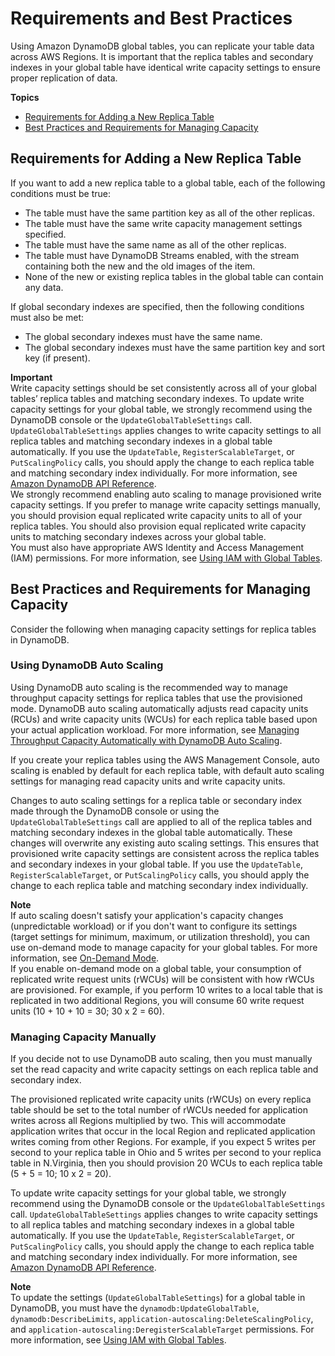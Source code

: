 # Requirements and Best Practices<a name="globaltables_reqs_bestpractices"></a>

Using Amazon DynamoDB global tables, you can replicate your table data across AWS Regions\. It is important that the replica tables and secondary indexes in your global table have identical write capacity settings to ensure proper replication of data\.

**Topics**
+ [Requirements for Adding a New Replica Table](#globaltables_reqs_bestpractices.requirements)
+ [Best Practices and Requirements for Managing Capacity](#globaltables_reqs_bestpractices.tables)

## Requirements for Adding a New Replica Table<a name="globaltables_reqs_bestpractices.requirements"></a>

If you want to add a new replica table to a global table, each of the following conditions must be true:
+ The table must have the same partition key as all of the other replicas\.
+ The table must have the same write capacity management settings specified\.
+ The table must have the same name as all of the other replicas\.
+ The table must have DynamoDB Streams enabled, with the stream containing both the new and the old images of the item\.
+ None of the new or existing replica tables in the global table can contain any data\.

 If global secondary indexes are specified, then the following conditions must also be met: 
+  The global secondary indexes must have the same name\. 
+  The global secondary indexes must have the same partition key and sort key \(if present\)\. 

**Important**  
 Write capacity settings should be set consistently across all of your global tables’ replica tables and matching secondary indexes\. To update write capacity settings for your global table, we strongly recommend using the DynamoDB console or the `UpdateGlobalTableSettings` call\. `UpdateGlobalTableSettings` applies changes to write capacity settings to all replica tables and matching secondary indexes in a global table automatically\. If you use the `UpdateTable`, `RegisterScalableTarget`, or `PutScalingPolicy` calls, you should apply the change to each replica table and matching secondary index individually\. For more information, see [Amazon DynamoDB API Reference](https://docs.aws.amazon.com/amazondynamodb/latest/APIReference/)\.   
We strongly recommend enabling auto scaling to manage provisioned write capacity settings\. If you prefer to manage write capacity settings manually, you should provision equal replicated write capacity units to all of your replica tables\. You should also provision equal replicated write capacity units to matching secondary indexes across your global table\.   
You must also have appropriate AWS Identity and Access Management \(IAM\) permissions\. For more information, see [Using IAM with Global Tables](gt_IAM.md)\.

## Best Practices and Requirements for Managing Capacity<a name="globaltables_reqs_bestpractices.tables"></a>

Consider the following when managing capacity settings for replica tables in DynamoDB\.

### Using DynamoDB Auto Scaling<a name="globaltables_reqs_bestpractices.tables.autoscaling"></a>

Using DynamoDB auto scaling is the recommended way to manage throughput capacity settings for replica tables that use the provisioned mode\. DynamoDB auto scaling automatically adjusts read capacity units \(RCUs\) and write capacity units \(WCUs\) for each replica table based upon your actual application workload\. For more information, see [Managing Throughput Capacity Automatically with DynamoDB Auto Scaling](AutoScaling.md)\.

If you create your replica tables using the AWS Management Console, auto scaling is enabled by default for each replica table, with default auto scaling settings for managing read capacity units and write capacity units\.

Changes to auto scaling settings for a replica table or secondary index made through the DynamoDB console or using the `UpdateGlobalTableSettings` call are applied to all of the replica tables and matching secondary indexes in the global table automatically\. These changes will overwrite any existing auto scaling settings\. This ensures that provisioned write capacity settings are consistent across the replica tables and secondary indexes in your global table\. If you use the `UpdateTable`, `RegisterScalableTarget`, or `PutScalingPolicy` calls, you should apply the change to each replica table and matching secondary index individually\. 

**Note**  
 If auto scaling doesn't satisfy your application's capacity changes \(unpredictable workload\) or if you don't want to configure its settings \(target settings for minimum, maximum, or utilization threshold\), you can use on\-demand mode to manage capacity for your global tables\. For more information, see [On\-Demand Mode](HowItWorks.ReadWriteCapacityMode.md#HowItWorks.OnDemand)\.   
If you enable on\-demand mode on a global table, your consumption of replicated write request units \(rWCUs\) will be consistent with how rWCUs are provisioned\. For example, if you perform 10 writes to a local table that is replicated in two additional Regions, you will consume 60 write request units \(10 \+ 10 \+ 10 = 30; 30 x 2 = 60\)\. 

### Managing Capacity Manually<a name="globaltables_reqs_bestpractices.tables.manual-capacity-management"></a>

If you decide not to use DynamoDB auto scaling, then you must manually set the read capacity and write capacity settings on each replica table and secondary index\.

The provisioned replicated write capacity units \(rWCUs\) on every replica table should be set to the total number of rWCUs needed for application writes across all Regions multiplied by two\. This will accommodate application writes that occur in the local Region and replicated application writes coming from other Regions\. For example, if you expect 5 writes per second to your replica table in Ohio and 5 writes per second to your replica table in N\.Virginia, then you should provision 20 WCUs to each replica table \(5 \+ 5 = 10; 10 x 2 = 20\)\.

 To update write capacity settings for your global table, we strongly recommend using the DynamoDB console or the `UpdateGlobalTableSettings` call\. `UpdateGlobalTableSettings` applies changes to write capacity settings to all replica tables and matching secondary indexes in a global table automatically\. If you use the `UpdateTable`, `RegisterScalableTarget`, or `PutScalingPolicy` calls, you should apply the change to each replica table and matching secondary index individually\. For more information, see [Amazon DynamoDB API Reference](https://docs.aws.amazon.com/amazondynamodb/latest/APIReference/)\. 

**Note**  
 To update the settings \(`UpdateGlobalTableSettings`\) for a global table in DynamoDB, you must have the `dynamodb:UpdateGlobalTable`, `dynamodb:DescribeLimits`, `application-autoscaling:DeleteScalingPolicy`, and `application-autoscaling:DeregisterScalableTarget` permissions\. For more information, see [Using IAM with Global Tables](gt_IAM.md)\. 